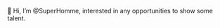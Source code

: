 👋 Hi, I’m @SuperHomme, interested in any opportunities to show some talent.

<!---
SuperHomme/SuperHomme is a ✨ special ✨ repository because its `README.md` (this file) appears on your GitHub profile.
You can click the Preview link to take a look at your changes.
--->
